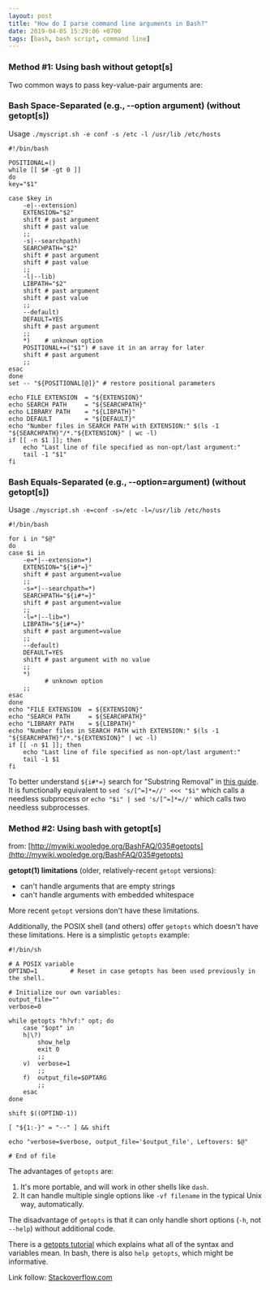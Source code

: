 ```yaml
---
layout: post
title: "How do I parse command line arguments in Bash?"
date: 2019-04-05 15:29:06 +0700
tags: [bash, bash script, command line]
---
```


### Method #1: Using bash without getopt[s]

Two common ways to pass key-value-pair arguments are:

### Bash Space-Separated (e.g., --option argument) (without getopt[s])

Usage `./myscript.sh -e conf -s /etc -l /usr/lib /etc/hosts`

```
#!/bin/bash

POSITIONAL=()
while [[ $# -gt 0 ]]
do
key="$1"

case $key in
    -e|--extension)
    EXTENSION="$2"
    shift # past argument
    shift # past value
    ;;
    -s|--searchpath)
    SEARCHPATH="$2"
    shift # past argument
    shift # past value
    ;;
    -l|--lib)
    LIBPATH="$2"
    shift # past argument
    shift # past value
    ;;
    --default)
    DEFAULT=YES
    shift # past argument
    ;;
    *)    # unknown option
    POSITIONAL+=("$1") # save it in an array for later
    shift # past argument
    ;;
esac
done
set -- "${POSITIONAL[@]}" # restore positional parameters

echo FILE EXTENSION  = "${EXTENSION}"
echo SEARCH PATH     = "${SEARCHPATH}"
echo LIBRARY PATH    = "${LIBPATH}"
echo DEFAULT         = "${DEFAULT}"
echo "Number files in SEARCH PATH with EXTENSION:" $(ls -1 "${SEARCHPATH}"/*."${EXTENSION}" | wc -l)
if [[ -n $1 ]]; then
    echo "Last line of file specified as non-opt/last argument:"
    tail -1 "$1"
fi
```

### Bash Equals-Separated (e.g., --option=argument) (without getopt[s])

Usage `./myscript.sh -e=conf -s=/etc -l=/usr/lib /etc/hosts`

```
#!/bin/bash

for i in "$@"
do
case $i in
    -e=*|--extension=*)
    EXTENSION="${i#*=}"
    shift # past argument=value
    ;;
    -s=*|--searchpath=*)
    SEARCHPATH="${i#*=}"
    shift # past argument=value
    ;;
    -l=*|--lib=*)
    LIBPATH="${i#*=}"
    shift # past argument=value
    ;;
    --default)
    DEFAULT=YES
    shift # past argument with no value
    ;;
    *)
          # unknown option
    ;;
esac
done
echo "FILE EXTENSION  = ${EXTENSION}"
echo "SEARCH PATH     = ${SEARCHPATH}"
echo "LIBRARY PATH    = ${LIBPATH}"
echo "Number files in SEARCH PATH with EXTENSION:" $(ls -1 "${SEARCHPATH}"/*."${EXTENSION}" | wc -l)
if [[ -n $1 ]]; then
    echo "Last line of file specified as non-opt/last argument:"
    tail -1 $1
fi
```
To better understand `${i#*=}` search for "Substring Removal" in [this guide](http://tldp.org/LDP/abs/html/string-manipulation.html). It is functionally equivalent to `sed 's/[^=]*=//' <<< "$i"` which calls a needless subprocess or `echo "$i" | sed 's/[^=]*=//'` which calls two needless subprocesses.

### Method #2: Using bash with getopt[s]

from: [http://mywiki.wooledge.org/BashFAQ/035#getopts](http://mywiki.wooledge.org/BashFAQ/035#getopts)

**getopt(1) limitations** (older, relatively-recent `getopt` versions):

+ can't handle arguments that are empty strings
+ can't handle arguments with embedded whitespace

More recent `getopt` versions don't have these limitations.

Additionally, the POSIX shell (and others) offer `getopts` which doesn't have these limitations. Here is a simplistic `getopts` example:

```
#!/bin/sh

# A POSIX variable
OPTIND=1         # Reset in case getopts has been used previously in the shell.

# Initialize our own variables:
output_file=""
verbose=0

while getopts "h?vf:" opt; do
    case "$opt" in
    h|\?)
        show_help
        exit 0
        ;;
    v)  verbose=1
        ;;
    f)  output_file=$OPTARG
        ;;
    esac
done

shift $((OPTIND-1))

[ "${1:-}" = "--" ] && shift

echo "verbose=$verbose, output_file='$output_file', Leftovers: $@"

# End of file
```
The advantages of `getopts` are:

1. It's more portable, and will work in other shells like `dash`.
2. It can handle multiple single options like `-vf filename` in the typical Unix way, automatically.

The disadvantage of `getopts` is that it can only handle short options (`-h`, not `--help`) without additional code.

There is a [getopts tutorial](http://wiki.bash-hackers.org/howto/getopts_tutorial) which explains what all of the syntax and variables mean. In bash, there is also `help getopts`, which might be informative.

Link follow: [Stackoverflow.com](https://stackoverflow.com/a/14203146)
